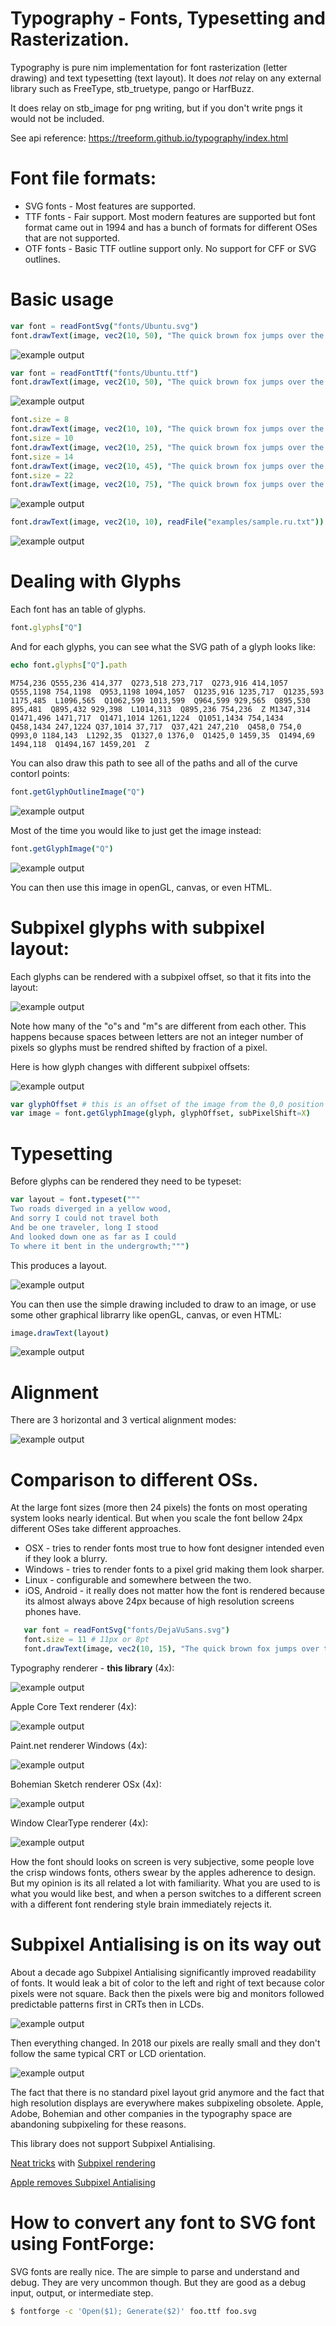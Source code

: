 # Typography - Fonts, Typesetting and Rasterization.

Typography is pure nim implementation for font rasterization (letter drawing) and text typesetting (text layout). It does *not* relay on any external library such as FreeType, stb_truetype, pango or HarfBuzz.

It does relay on stb_image for png writing, but if you don't write pngs it would not be included.

See api reference: https://treeform.github.io/typography/index.html

# Font file formats:
* SVG fonts - Most features are supported.
* TTF fonts - Fair support. Most modern features are supported but font format came out in 1994 and has a bunch of formats for different OSes that are not supported.
* OTF fonts - Basic TTF outline support only. No support for CFF or SVG outlines.

# Basic usage

```nim
var font = readFontSvg("fonts/Ubuntu.svg")
font.drawText(image, vec2(10, 50), "The quick brown fox jumps over the lazy dog.")
```

![example output](tests/basicSvg.png?raw=true)

```nim
var font = readFontTtf("fonts/Ubuntu.ttf")
font.drawText(image, vec2(10, 50), "The quick brown fox jumps over the lazy dog.")
```

![example output](tests/basicTtf.png?raw=true)

```nim
font.size = 8
font.drawText(image, vec2(10, 10), "The quick brown fox jumps over the lazy dog.")
font.size = 10
font.drawText(image, vec2(10, 25), "The quick brown fox jumps over the lazy dog.")
font.size = 14
font.drawText(image, vec2(10, 45), "The quick brown fox jumps over the lazy dog.")
font.size = 22
font.drawText(image, vec2(10, 75), "The quick brown fox jumps over the lazy dog.")
```

![example output](tests/sizes.png?raw=true)

```nim
font.drawText(image, vec2(10, 10), readFile("examples/sample.ru.txt"))
```
![example output](tests/ru.png?raw=true)

# Dealing with Glyphs

Each font has an table of glyphs.
```nim
font.glyphs["Q"]
```
And for each glyphs, you can see what the SVG path of a glyph looks like:
```nim
echo font.glyphs["Q"].path
```
```
M754,236 Q555,236 414,377  Q273,518 273,717  Q273,916 414,1057  Q555,1198 754,1198  Q953,1198 1094,1057  Q1235,916 1235,717  Q1235,593 1175,485  L1096,565  Q1062,599 1013,599  Q964,599 929,565  Q895,530 895,481  Q895,432 929,398  L1014,313  Q895,236 754,236  Z M1347,314  Q1471,496 1471,717  Q1471,1014 1261,1224  Q1051,1434 754,1434  Q458,1434 247,1224 Q37,1014 37,717  Q37,421 247,210  Q458,0 754,0  Q993,0 1184,143  L1292,35  Q1327,0 1376,0  Q1425,0 1459,35  Q1494,69 1494,118  Q1494,167 1459,201  Z
```
You can also draw this path to see all of the paths and all of the curve contorl points:
```nim
font.getGlyphOutlineImage("Q")
```
![example output](tests/qOutLine.png?raw=true)

Most of the time you would like to just get the image instead:

```nim
font.getGlyphImage("Q")
```
![example output](tests/qFill.png?raw=true)

You can then use this image in openGL, canvas, or even HTML.

# Subpixel glyphs with subpixel layout:

Each glyphs can be rendered with a subpixel offset, so that it fits into the layout:

![example output](tests/subpixelpos.png?raw=true)

Note how many of the "o"s and "m"s are different from each other. This happens because spaces between letters are not an integer number of pixels so glyphs must be rendred shifted by fraction of a pixel.

Here is how glyph changes with different subpixel offsets:

![example output](tests/subpixelglyphs.png?raw=true)

```nim
var glyphOffset # this is an offset of the image from the 0,0 position
var image = font.getGlyphImage(glyph, glyphOffset, subPixelShift=X)
```

# Typesetting

Before glyphs can be rendered they need to be typeset:

```nim
var layout = font.typeset("""
Two roads diverged in a yellow wood,
And sorry I could not travel both
And be one traveler, long I stood
And looked down one as far as I could
To where it bent in the undergrowth;""")
```

This produces a layout.

![example output](tests/layoutNoText.png?raw=true)


You can then use the simple drawing included to draw to an image, or use some other graphical librarry like openGL, canvas, or even HTML:

```nim
image.drawText(layout)
```
![example output](tests/layout.png?raw=true)


# Alignment

There are 3 horizontal and 3 vertical alignment modes:

![example output](tests/alignment.png?raw=true)


# Comparison to different OSs.

At the large font sizes (more then 24 pixels) the fonts on most operating system looks nearly identical. But when you scale the font bellow 24px different OSes take different approaches.
* OSX - tries to render fonts most true to how font designer intended even if they look a blurry.
* Windows - tries to render fonts to a pixel grid making them look sharper.
* Linux - configurable and somewhere between the two.
* iOS, Android - it really does not matter how the font is rendered because its almost always above 24px because of high resolution screens phones have.

```nim
   var font = readFontSvg("fonts/DejaVuSans.svg")
   font.size = 11 # 11px or 8pt
   font.drawText(image, vec2(10, 15), "The quick brown fox jumps over the lazy dog.")
```

Typography renderer - **this library** (4x):

![example output](tests/scaledup.png?raw=true)

Apple Core Text renderer (4x):

![example output](tests/sketchMac.png?raw=true)

Paint.net renderer Windows (4x):

![example output](tests/paintNetWindows.png?raw=true)

Bohemian Sketch renderer OSx (4x):

![example output](tests/sketchMac.png?raw=true)

Window ClearType renderer (4x):

![example output](tests/notepadWindows.png?raw=true)

How the font should looks on screen is very subjective, some people love the crisp windows fonts, others swear by the apples adherence to design. But my opinion is its all related a lot with familiarity. What you are used to is what you would like best, and when a person switches to a different screen with a different font rendering style brain immediately rejects it.

# Subpixel Antialising is on its way out

About a decade ago Subpixel Antialising significantly improved readability of fonts. It would leak a bit of color to the left and right of text because color pixels were not square. Back then the pixels were big and monitors followed predictable patterns first in CRTs then in LCDs.

![example output](https://upload.wikimedia.org/wikipedia/commons/5/57/Subpixel-rendering-RGB.png?raw=true)

Then everything changed. In 2018 our pixels are really small and they don't follow the same typical CRT or LCD orientation.

![example output](https://upload.wikimedia.org/wikipedia/commons/thumb/4/4d/Pixel_geometry_01_Pengo.jpg/220px-Pixel_geometry_01_Pengo.jpg)

The fact that there is no standard pixel layout grid anymore and the fact that high resolution displays are everywhere makes subpixeling obsolete. Apple, Adobe, Bohemian and other companies in the typography space are abandoning subpixeling for these reasons.

This library does not support Subpixel Antialising.

[Neat tricks](http://www.typophile.com/node/60577) with [Subpixel rendering](http://www.typophile.com/node/61920)

[Apple removes Subpixel Antialising](https://www.reddit.com/r/apple/comments/8wpk18/macos_mojave_nukes_subpixel_antialiasing_making/)

# How to convert any font to SVG font using FontForge:

SVG fonts are really nice. The are simple to parse and understand and debug. They are very uncommon though. But they are good as a debug input, output, or intermediate step.

```bash
$ fontforge -c 'Open($1); Generate($2)' foo.ttf foo.svg
```
